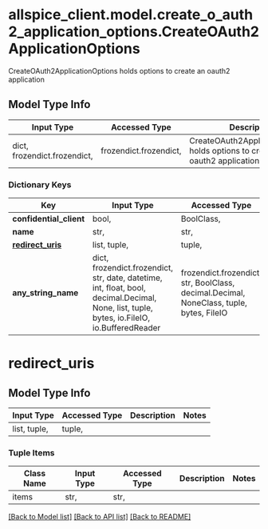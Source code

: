 # allspice_client.model.create_o_auth2_application_options.CreateOAuth2ApplicationOptions

CreateOAuth2ApplicationOptions holds options to create an oauth2 application

## Model Type Info
Input Type | Accessed Type | Description | Notes
------------ | ------------- | ------------- | -------------
dict, frozendict.frozendict,  | frozendict.frozendict,  | CreateOAuth2ApplicationOptions holds options to create an oauth2 application | 

### Dictionary Keys
Key | Input Type | Accessed Type | Description | Notes
------------ | ------------- | ------------- | ------------- | -------------
**confidential_client** | bool,  | BoolClass,  |  | [optional] 
**name** | str,  | str,  |  | [optional] 
**[redirect_uris](#redirect_uris)** | list, tuple,  | tuple,  |  | [optional] 
**any_string_name** | dict, frozendict.frozendict, str, date, datetime, int, float, bool, decimal.Decimal, None, list, tuple, bytes, io.FileIO, io.BufferedReader | frozendict.frozendict, str, BoolClass, decimal.Decimal, NoneClass, tuple, bytes, FileIO | any string name can be used but the value must be the correct type | [optional]

# redirect_uris

## Model Type Info
Input Type | Accessed Type | Description | Notes
------------ | ------------- | ------------- | -------------
list, tuple,  | tuple,  |  | 

### Tuple Items
Class Name | Input Type | Accessed Type | Description | Notes
------------- | ------------- | ------------- | ------------- | -------------
items | str,  | str,  |  | 

[[Back to Model list]](../../README.md#documentation-for-models) [[Back to API list]](../../README.md#documentation-for-api-endpoints) [[Back to README]](../../README.md)

